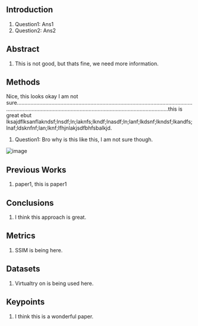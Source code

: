 ## Introduction
1. Question1: Ans1
2. Question2: Ans2

## Abstract
1. This is not good, but thats fine, we need more information.

## Methods
Nice, this looks okay
I am not sure.................................................................................................................................................................................................................................this is great ebut lksajdflksanflakndsf;lnsdf;ln;laknfs;lkndf;lnasdf;ln;lanf;lkdsnf;lkndsf;lkandfs;lnaf;ldsknfnf;lan;lknf;lfhjnlakjsdfbhfsbalkjd.
1. Question1: Bro why is this like this, I am not sure though.

<!-- ![img1](https://drive.google.com/file/d/1D05C1CV3LbY377gyr-LfCo9Kv636_kqv/view?usp=drive_link) -->
![image](https://drive.google.com/uc?export=view&id=1D05C1CV3LbY377gyr-LfCo9Kv636_kqv)
## Previous Works
1. paper1, this is paper1

## Conclusions
1. I think this approach is great.

## Metrics
1. SSIM is being here.

## Datasets
1. Virtualtry on is being used here.

## Keypoints
1. I think this is a wonderful paper.